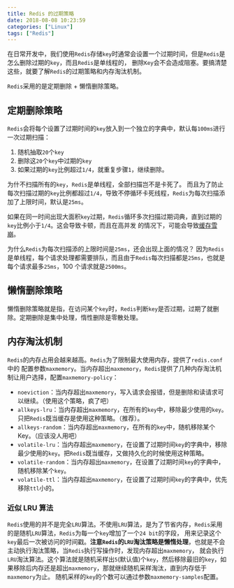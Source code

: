 ```yaml
---
title: Redis 的过期策略
date: 2018-08-08 10:23:59
categories: ["Linux"]
tags: ["Redis"]
---
```


在日常开发中，我们使用`Redis`存储`key`时通常会设置一个过期时间，但是`Redis`是怎么删除过期的`key`，而且`Redis`是单线程的，
删除`Key`会不会造成阻塞。要搞清楚这些，就要了解`Redis`的过期策略和内存淘汰机制。

<!-- more -->

`Redis`采用的是定期删除 + 懒惰删除策略。

## 定期删除策略
`Redis`会将每个设置了过期时间的`key`放入到一个独立的字典中，默认每`100ms`进行一次过期扫描：
1. 随机抽取`20`个`key`
2. 删除这`20`个`key`中过期的`key`
3. 如果过期的`key`比例超过`1/4`，就重复步骤`1`，继续删除。

为什不扫描所有的`key`，`Redis`是单线程，全部扫描岂不是卡死了。
而且为了防止每次扫描过期的`key`比例都超过`1/4`，导致不停循环卡死线程，`Redis`为每次扫描添加了上限时间，默认是`25ms`。

如果在同一时间出现大面积`key`过期，`Redis`循环多次扫描过期词典，直到过期的`key`比例小于`1/4`。这会导致卡顿，而且在高并发
的情况下，可能会导致[缓存雪崩](/2018/08/08/redis-expire-strategy/)。

为什么`Redis`为每次扫描添的上限时间是`25ms`，还会出现上面的情况？
因为`Redis`是单线程，每个请求处理都需要排队，而且由于`Redis`每次扫描都是`25ms`，也就是每个请求最多`25ms`，100 个请求就是`2500ms`。

## 懒惰删除策略
懒惰删除策略就是指，在访问某个`key`时，`Redis`判断`key`是否过期，过期了就删除。定期删除是集中处理，惰性删除是零散处理。

## 内存淘汰机制
`Redis`的内存占用会越来越高。`Redis`为了限制最大使用内存，提供了`redis.conf`中的
配置参数`maxmemory`。当内存超出`maxmemory`，`Redis`提供了几种内存淘汰机制让用户选择，配置`maxmemory-policy`：
- `noeviction`：当内存超出`maxmemory`，写入请求会报错，但是删除和读请求可以继续。（使用这个策略，疯了吧）
- `allkeys-lru`：当内存超出`maxmemory`，在所有的`key`中，移除最少使用的`key`。只把`Redis`既当缓存是使用这种策略。（推荐）。
- `allkeys-random`：当内存超出`maxmemory`，在所有的`key`中，随机移除某个 Key。（应该没人用吧）
- `volatile-lru`：当内存超出`maxmemory`，在设置了过期时间`key`的字典中，移除最少使用的`key`。把`Redis`既当缓存，又做持久化的时候使用这种策略。
- `volatile-random`：当内存超出`maxmemory`，在设置了过期时间`key`的字典中，随机移除某个`key`。
- `volatile-ttl`：当内存超出`maxmemory`，在设置了过期时间`key`的字典中，优先移除`ttl`小的。

### 近似 LRU 算法

`Redis`使用的并不是完全`LRU`算法。不使用`LRU`算法，是为了节省内存，`Redis`采用的是随机`LRU`算法，`Redis`为每一个`key`增加了一个`24 bit`的字段，
用来记录这个`key`最后一次被访问的时间戳。**注意`Redis`的`LRU`淘汰策略是懒惰处理**，也就是不会主动执行淘汰策略，当`Redis`执行写操作时，发现内存超出`maxmemory`，
就会执行`LRU`淘汰算法。这个算法就是随机采样出`5`(默认值)个`key`，然后移除最旧的`key`，如果移除后内存还是超出`maxmemory`，那就继续随机采样淘汰，直到内存低于`maxmemory`为止。
随机采样的`key`的个数可以通过参数`maxmemory-samples`配置。